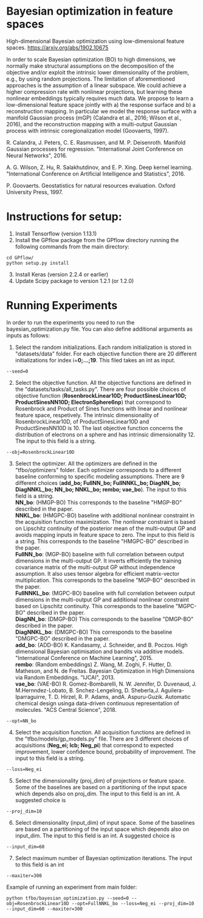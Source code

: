 # Bayesian optimization in feature spaces
High-dimensional Bayesian optimization using low-dimensional feature spaces.
https://arxiv.org/abs/1902.10675

In order to scale Bayesian optimization (BO) to high dimensions, we normally make structural assumptions on the decomposition of the objective and/or exploit the intrinsic lower dimensionality of the problem, e.g., by using random projections. The limitation of aforementioned approaches is the assumption of a linear subspace. We could achieve a higher compression rate  with nonlinear projections, but learning these nonlinear embeddings typically requires much data. We propose to learn a low-dimensional feature space jointly with a) the response surface and b) a reconstruction mapping. In particular we model the response surface with a manifold Gaussian process (mGP) (Calandra et al., 2016; Wilson et al., 2016), and the reconstruction mapping with a multi-output Gaussian process with intrinsic coregionalization model (Goovaerts, 1997).


R. Calandra, J. Peters, C. E. Rasmussen, and M. P. Deisenroth. Manifold Gaussian processes for regression. "International Joint Conference on Neural Networks", 2016.

A. G. Wilson, Z. Hu, R. Salakhutdinov, and E. P. Xing. Deep kernel learning. "International Conference on Artificial Intelligence and Statistics", 2016.

P. Goovaerts. Geostatistics for natural resources evaluation. Oxford University Press, 1997.


# Instructions for setup:
1) Install Tensorflow (version 1.13.1)
2) Install the GPflow package from the GPflow directory running the following commands from the main directory:
```
cd GPflow/
python setup.py install
```
3) Install Keras (version 2.2.4 or earlier)
4) Update Scipy package to version 1.2.1 (or 1.2.0)


# Running Experiments
In order to run the experiments you need to run the bayesian_optimization.py file.
You can also define additional arguments as inputs as follows:

1) Select the random initializations. Each random initialization is stored in "datasets/data" folder. For each objective function there are 20 different initializations for index i=**0;...;19**. This filed takes an int as input.<br />
```
--seed=0
```

2) Select the objective function. All the objective functions are defined in the "datasets/tasks/all_tasks.py". There are four possible choices of objective function (**RosenbrockLinear10D; ProductSinesLinear10D; ProductSinesNN10D; ElectronSphere6np**) that correspond to Rosenbrock and Product of Sines functions with linear and nonlinear feature space, respetively. The intrinsic dimensionality of RosenbrockLinear10D, of ProductSinesLinear10D and ProductSinesNN10D is 10. The last objective function concerns the distribution of electrons on a sphere and has intrinsic dimensionality 12. The input to this field is a string.<br />
```
--obj=RosenbrockLinear10D
```

3) Select the optimizer. All the optimizers are defined in the "tfbo/optimizers" folder. Each optimizer corresponds to a different baseline conforming to specific modeling assumptions. There are 9 different choices (**add_bo; FullNN_bo; FullNNKL_bo; DiagNN_bo; DiagNNKL_bo; NN_bo; NNKL_bo; rembo; vae_bo**). The input to this field is a string.<br />
**NN_bo**: (HMGP-BO) This corresponds to the baseline "HMGP-BO" described in the paper.<br />
**NNKL_bo**: (HMGPC-BO) baseline with additional nonlinear constraint in the acquisition function maximization. The nonlinear constraint is based on Lipschitz continuity of the posterior mean of the multi-output GP and avoids mapping inputs in feature space to zero. The input to this field is a string. This corresponds to the baseline "HMGPC-BO" described in the paper.<br />
**FullNN_bo**: (MGP-BO) baseline with full correlation between output dimensions in the multi-output GP. It inverts efficiently the training covariance matrix of the multi-output GP without independence assumption. It also uses tensor algebra for efficient matrix-vector multiplication. This corresponds to the baseline "MGP-BO" described in the paper.<br />
**FullNNKL_bo**: (MGPC-BO) baseline with full correlation between output dimensions in the multi-output GP and additional nonlinear constraint based on Lipschitz continuity. This corresponds to the baseline "MGPC-BO" described in the paper.<br />
**DiagNN_bo**: (DMGP-BO) This corresponds to the baseline "DMGP-BO" described in the paper.<br />
**DiagNNKL_bo**: (DMGPC-BO) This corresponds to the baseline "DMGPC-BO" described in the paper.<br />
**add_bo**: (ADD-BO) K. Kandasamy, J. Schneider, and B. Poczos. High dimensional Bayesian optimisation and bandits via additive models. "International Conference on Machine Learning", 2015.<br />
**rembo**: (Random embeddings) Z. Wang, M. Zoghi, F. Hutter, D. Matheson, and N. de Freitas.  Bayesian Optimization in High Dimensions via Random Embeddings. "IJCAI", 2013.<br />
**vae_bo**: (VAE-BO) R. Gomez-Bombarelli, N. W. Jennifer, D. Duvenaud, J. M.Hernndez-Lobato, B. Snchez-Lengeling, D. Sheberla,J. Aguilera-Iparraguirre, T. D. Hirzel, R. P. Adams, andA. Aspuru-Guzik.  Automatic chemical design usinga data-driven continuous representation of molecules. "ACS Central Science", 2018.<br />
```
--opt=NN_bo
```

4) Select the acquisition function. All acquisition functions are defined in the "tfbo/models/gp_models.py" file. There are 3 different choices of acquisitions (**Neg_ei; lcb; Neg_pi**) that correspond to expected improvement, lower confidence bound, probability of improvement. The input to this field is a string.<br />
```
--loss=Neg_ei
```

5) Select the dimensionality (proj_dim) of projections or feature space. Some of the baselines are based on a partitioning of the input space which depends also on proj_dim. The input to this field is an int. A suggested choice is <br />
```
--proj_dim=10
```

6) Select dimensionality (input_dim) of input space. Some of the baselines are based on a partitioning of the input space which depends also on input_dim. The input to this field is an int. A suggested choice is <br />
```
--input_dim=60
```

7) Select maximum number of Bayesian optimization iterations. The input to this field is an int <br />
```
--maxiter=300
```

Example of running an experiment from main folder:<br />
```
python tfbo/bayesian_optimization.py --seed=0 --obj=RosenbrockLinear10D --opt=FullNNKL_bo --loss=Neg_ei --proj_dim=10 --input_dim=60 --maxiter=300
```


<!---
# Displaying Results
The "bayesian_optimization.py" script will automatically save the results in the "tests/results" directory. In order to display results:
1) Collect all the seeds for each baseline. The script "tests/results/attach_dicts.py" merges all seeds into a single file.<br />
2) Collect all baselines. The script "tests/results/merge_bl.py" collects the outputs of "attach_dicts.py" for each baseline and merges them in a single dictionary.<br />
3) Plot a comparison. The script "tests/results/merge_plot.py" saves a .pdf of a comparison for each acquisition function.<br />
-->
